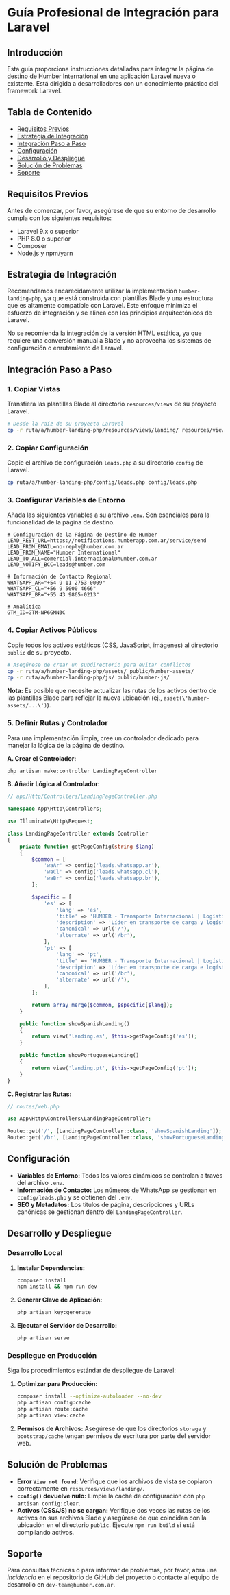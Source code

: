 # Guía Profesional de Integración para Laravel

## Introducción

Esta guía proporciona instrucciones detalladas para integrar la página de destino de Humber International en una aplicación Laravel nueva o existente. Está dirigida a desarrolladores con un conocimiento práctico del framework Laravel.

## Tabla de Contenido

- [Requisitos Previos](#requisitos-previos)
- [Estrategia de Integración](#estrategia-de-integración)
- [Integración Paso a Paso](#integración-paso-a-paso)
- [Configuración](#configuración)
- [Desarrollo y Despliegue](#desarrollo-y-despliegue)
- [Solución de Problemas](#solución-de-problemas)
- [Soporte](#soporte)

## Requisitos Previos

Antes de comenzar, por favor, asegúrese de que su entorno de desarrollo cumpla con los siguientes requisitos:

- Laravel 9.x o superior
- PHP 8.0 o superior
- Composer
- Node.js y npm/yarn

## Estrategia de Integración

Recomendamos encarecidamente utilizar la implementación `humber-landing-php`, ya que está construida con plantillas Blade y una estructura que es altamente compatible con Laravel. Este enfoque minimiza el esfuerzo de integración y se alinea con los principios arquitectónicos de Laravel.

No se recomienda la integración de la versión HTML estática, ya que requiere una conversión manual a Blade y no aprovecha los sistemas de configuración o enrutamiento de Laravel.

## Integración Paso a Paso

### 1. Copiar Vistas

Transfiera las plantillas Blade al directorio `resources/views` de su proyecto Laravel.

```bash
# Desde la raíz de su proyecto Laravel
cp -r ruta/a/humber-landing-php/resources/views/landing/ resources/views/landing/
```

### 2. Copiar Configuración

Copie el archivo de configuración `leads.php` a su directorio `config` de Laravel.

```bash
cp ruta/a/humber-landing-php/config/leads.php config/leads.php
```

### 3. Configurar Variables de Entorno

Añada las siguientes variables a su archivo `.env`. Son esenciales para la funcionalidad de la página de destino.

```env
# Configuración de la Página de Destino de Humber
LEAD_REST_URL=https://notifications.humberapp.com.ar/service/send
LEAD_FROM_EMAIL=no-reply@humber.com.ar
LEAD_FROM_NAME="Humber International"
LEAD_TO_ALL=comercial.internacional@humber.com.ar
LEAD_NOTIFY_BCC=leads@humber.com

# Información de Contacto Regional
WHATSAPP_AR="+54 9 11 2753-0009"
WHATSAPP_CL="+56 9 5000 4666"
WHATSAPP_BR="+55 43 9865-0213"

# Analítica
GTM_ID=GTM-NP6GMN3C
```

### 4. Copiar Activos Públicos

Copie todos los activos estáticos (CSS, JavaScript, imágenes) al directorio `public` de su proyecto.

```bash
# Asegúrese de crear un subdirectorio para evitar conflictos
cp -r ruta/a/humber-landing-php/assets/ public/humber-assets/
cp -r ruta/a/humber-landing-php/js/ public/humber-js/
```

**Nota:** Es posible que necesite actualizar las rutas de los activos dentro de las plantillas Blade para reflejar la nueva ubicación (ej., `asset(\'humber-assets/...\')`).

### 5. Definir Rutas y Controlador

Para una implementación limpia, cree un controlador dedicado para manejar la lógica de la página de destino.

**A. Crear el Controlador:**

```bash
php artisan make:controller LandingPageController
```

**B. Añadir Lógica al Controlador:**

```php
// app/Http/Controllers/LandingPageController.php

namespace App\Http\Controllers;

use Illuminate\Http\Request;

class LandingPageController extends Controller
{
    private function getPageConfig(string $lang)
    {
        $common = [
            'waAr' => config('leads.whatsapp.ar'),
            'waCl' => config('leads.whatsapp.cl'),
            'waBr' => config('leads.whatsapp.br'),
        ];

        $specific = [
            'es' => [
                'lang' => 'es',
                'title' => 'HUMBER - Transporte Internacional | Logística Argentina, Brasil, Chile',
                'description' => 'Líder en transporte de carga y logística internacional en Chile. Conectamos Argentina, Chile y Brasil con servicios especializados.',
                'canonical' => url('/'),
                'alternate' => url('/br'),
            ],
            'pt' => [
                'lang' => 'pt',
                'title' => 'HUMBER - Transporte Internacional | Logística Argentina, Brasil, Chile',
                'description' => 'Líder em transporte de carga e logística internacional no Chile. Conectamos Argentina, Chile e Brasil com serviços especializados.',
                'canonical' => url('/br'),
                'alternate' => url('/'),
            ],
        ];

        return array_merge($common, $specific[$lang]);
    }

    public function showSpanishLanding()
    {
        return view('landing.es', $this->getPageConfig('es'));
    }

    public function showPortugueseLanding()
    {
        return view('landing.pt', $this->getPageConfig('pt'));
    }
}
```

**C. Registrar las Rutas:**

```php
// routes/web.php

use App\Http\Controllers\LandingPageController;

Route::get('/', [LandingPageController::class, 'showSpanishLanding']);
Route::get('/br', [LandingPageController::class, 'showPortugueseLanding']);
```

## Configuración

- **Variables de Entorno:** Todos los valores dinámicos se controlan a través del archivo `.env`.
- **Información de Contacto:** Los números de WhatsApp se gestionan en `config/leads.php` y se obtienen del `.env`.
- **SEO y Metadatos:** Los títulos de página, descripciones y URLs canónicas se gestionan dentro del `LandingPageController`.

## Desarrollo y Despliegue

### Desarrollo Local

1.  **Instalar Dependencias:**
    ```bash
    composer install
    npm install && npm run dev
    ```
2.  **Generar Clave de Aplicación:**
    ```bash
    php artisan key:generate
    ```
3.  **Ejecutar el Servidor de Desarrollo:**
    ```bash
    php artisan serve
    ```

### Despliegue en Producción

Siga los procedimientos estándar de despliegue de Laravel:

1.  **Optimizar para Producción:**
    ```bash
    composer install --optimize-autoloader --no-dev
    php artisan config:cache
    php artisan route:cache
    php artisan view:cache
    ```
2.  **Permisos de Archivos:** Asegúrese de que los directorios `storage` y `bootstrap/cache` tengan permisos de escritura por parte del servidor web.

## Solución de Problemas

- **Error `View not found`:** Verifique que los archivos de vista se copiaron correctamente en `resources/views/landing/`.
- **`config()` devuelve nulo:** Limpie la caché de configuración con `php artisan config:clear`.
- **Activos (CSS/JS) no se cargan:** Verifique dos veces las rutas de los activos en sus archivos Blade y asegúrese de que coincidan con la ubicación en el directorio `public`. Ejecute `npm run build` si está compilando activos.

## Soporte

Para consultas técnicas o para informar de problemas, por favor, abra una *incidencia* en el repositorio de GitHub del proyecto o contacte al equipo de desarrollo en `dev-team@humber.com.ar`.